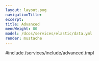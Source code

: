 ```yaml
---
layout: layout.pug
navigationTitle:
excerpt:
title: Advanced
menuWeight: 80
model: /dcos/services/elastic/data.yml
render: mustache
---
```


#include /services/include/advanced.tmpl
